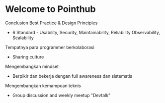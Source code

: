 <h1 class="font-extrabold">Welcome to <span class="text-green-500">Pointhub</span></h1>

<div>
  <p class="text-sm -mt-10 font-bold text-gray-300 py-1 rounded cursor-pointer">
    <span class="text-3xl font-bold text-gray-400 py-1 rounded cursor-pointer">
      Conclusion
    </span>
    <span>Best Practice & Design Principles</span>
    <ul class="text-xs font-light">
      <li>6 Standard - Usability, Security, Maintainability, Reliability Observability, Scalability</li>
    </ul>
  </p>
</div>
<div class="flex flex-col text-sm space-y-5">
    <div>
      <span class="text-sm font-extralight">Tempatnya para programmer berkolaborasi</span>
      <ul class="text-xs">
        <li>Sharing culture</li>
      </ul>
    </div>
    <div>
      <span class="text-sm font-extralight">Mengembangkan mindset</span>
      <ul class="text-xs">
        <li>Berpikir dan bekerja dengan full awareness dan sistematis</li>
      </ul>
    </div>
    <div>
      <span class="text-sm font-extralight">Mengembangkan kemampuan teknis</span>
      <ul class="text-xs">
        <li>Group discussion and weekly meetup "Devtalk"</li>
      </ul>
    </div>
</div>

<!--
The last comment block of each slide will be treated as slide notes. It will be visible and editable in Presenter Mode along with the slide. [Read more in the docs](https://sli.dev/guide/syntax.html#notes)
-->
